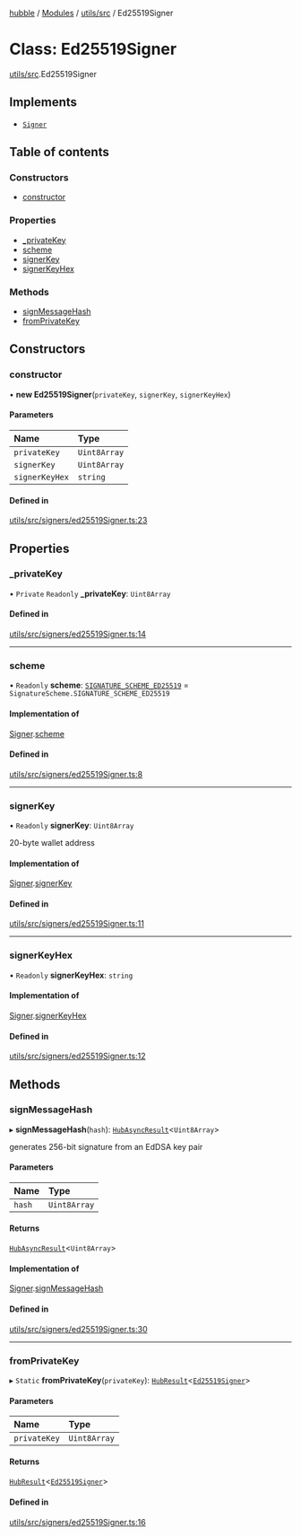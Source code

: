 [hubble](../README.md) / [Modules](../modules.md) / [utils/src](../modules/utils_src.md) / Ed25519Signer

# Class: Ed25519Signer

[utils/src](../modules/utils_src.md).Ed25519Signer

## Implements

- [`Signer`](../interfaces/utils_src.Signer.md)

## Table of contents

### Constructors

- [constructor](utils_src.Ed25519Signer.md#constructor)

### Properties

- [\_privateKey](utils_src.Ed25519Signer.md#_privatekey)
- [scheme](utils_src.Ed25519Signer.md#scheme)
- [signerKey](utils_src.Ed25519Signer.md#signerkey)
- [signerKeyHex](utils_src.Ed25519Signer.md#signerkeyhex)

### Methods

- [signMessageHash](utils_src.Ed25519Signer.md#signmessagehash)
- [fromPrivateKey](utils_src.Ed25519Signer.md#fromprivatekey)

## Constructors

### constructor

• **new Ed25519Signer**(`privateKey`, `signerKey`, `signerKeyHex`)

#### Parameters

| Name | Type |
| :------ | :------ |
| `privateKey` | `Uint8Array` |
| `signerKey` | `Uint8Array` |
| `signerKeyHex` | `string` |

#### Defined in

[utils/src/signers/ed25519Signer.ts:23](https://github.com/vinliao/hubble/blob/b933e0c/packages/utils/src/signers/ed25519Signer.ts#L23)

## Properties

### \_privateKey

• `Private` `Readonly` **\_privateKey**: `Uint8Array`

#### Defined in

[utils/src/signers/ed25519Signer.ts:14](https://github.com/vinliao/hubble/blob/b933e0c/packages/utils/src/signers/ed25519Signer.ts#L14)

___

### scheme

• `Readonly` **scheme**: [`SIGNATURE_SCHEME_ED25519`](../enums/js_src.protobufs.SignatureScheme.md#signature_scheme_ed25519) = `SignatureScheme.SIGNATURE_SCHEME_ED25519`

#### Implementation of

[Signer](../interfaces/utils_src.Signer.md).[scheme](../interfaces/utils_src.Signer.md#scheme)

#### Defined in

[utils/src/signers/ed25519Signer.ts:8](https://github.com/vinliao/hubble/blob/b933e0c/packages/utils/src/signers/ed25519Signer.ts#L8)

___

### signerKey

• `Readonly` **signerKey**: `Uint8Array`

20-byte wallet address

#### Implementation of

[Signer](../interfaces/utils_src.Signer.md).[signerKey](../interfaces/utils_src.Signer.md#signerkey)

#### Defined in

[utils/src/signers/ed25519Signer.ts:11](https://github.com/vinliao/hubble/blob/b933e0c/packages/utils/src/signers/ed25519Signer.ts#L11)

___

### signerKeyHex

• `Readonly` **signerKeyHex**: `string`

#### Implementation of

[Signer](../interfaces/utils_src.Signer.md).[signerKeyHex](../interfaces/utils_src.Signer.md#signerkeyhex)

#### Defined in

[utils/src/signers/ed25519Signer.ts:12](https://github.com/vinliao/hubble/blob/b933e0c/packages/utils/src/signers/ed25519Signer.ts#L12)

## Methods

### signMessageHash

▸ **signMessageHash**(`hash`): [`HubAsyncResult`](../modules/utils_src.md#hubasyncresult)<`Uint8Array`\>

generates 256-bit signature from an EdDSA key pair

#### Parameters

| Name | Type |
| :------ | :------ |
| `hash` | `Uint8Array` |

#### Returns

[`HubAsyncResult`](../modules/utils_src.md#hubasyncresult)<`Uint8Array`\>

#### Implementation of

[Signer](../interfaces/utils_src.Signer.md).[signMessageHash](../interfaces/utils_src.Signer.md#signmessagehash)

#### Defined in

[utils/src/signers/ed25519Signer.ts:30](https://github.com/vinliao/hubble/blob/b933e0c/packages/utils/src/signers/ed25519Signer.ts#L30)

___

### fromPrivateKey

▸ `Static` **fromPrivateKey**(`privateKey`): [`HubResult`](../modules/utils_src.md#hubresult)<[`Ed25519Signer`](utils_src.Ed25519Signer.md)\>

#### Parameters

| Name | Type |
| :------ | :------ |
| `privateKey` | `Uint8Array` |

#### Returns

[`HubResult`](../modules/utils_src.md#hubresult)<[`Ed25519Signer`](utils_src.Ed25519Signer.md)\>

#### Defined in

[utils/src/signers/ed25519Signer.ts:16](https://github.com/vinliao/hubble/blob/b933e0c/packages/utils/src/signers/ed25519Signer.ts#L16)

